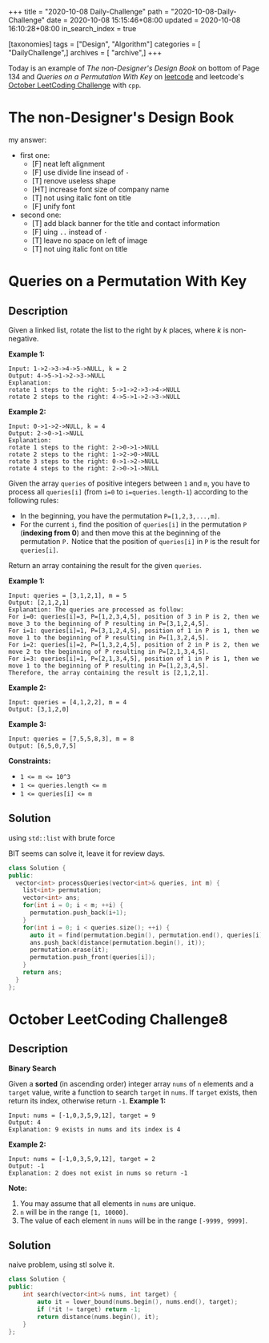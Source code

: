 +++
title = "2020-10-08 Daily-Challenge"
path = "2020-10-08-Daily-Challenge"
date = 2020-10-08 15:15:46+08:00
updated = 2020-10-08 16:10:28+08:00
in_search_index = true

[taxonomies]
tags = ["Design", "Algorithm"]
categories = [ "DailyChallenge",]
archives = [ "archive",]
+++

Today is an example of *The non-Designer's Design Book* on bottom of Page 134 and *Queries on a Permutation With Key* on [leetcode](https://leetcode.com/problems/queries-on-a-permutation-with-key/) and leetcode's [October LeetCoding Challenge](https://leetcode.com/explore/challenge/card/october-leetcoding-challenge/560/week-2-october-8th-october-14th/3488//) with `cpp`.

<!-- more -->

# The non-Designer's Design Book

my answer:

- first one:
  - [F] neat left alignment
  - [F] use divide line insead of `·`
  - [T] renove useless shape
  - [HT] increase font size of company name
  - [T] not using italic font on title
  - [F] unify font
- second one:
  - [T] add black banner for the title and contact information
  - [F] uing `..` instead of `·`
  - [T] leave no space on left of image
  - [T] not uing italic font on title

# Queries on a Permutation With Key

## Description

Given a linked list, rotate the list to the right by *k* places, where *k* is non-negative.

**Example 1:**

```
Input: 1->2->3->4->5->NULL, k = 2
Output: 4->5->1->2->3->NULL
Explanation:
rotate 1 steps to the right: 5->1->2->3->4->NULL
rotate 2 steps to the right: 4->5->1->2->3->NULL
```

**Example 2:**

```
Input: 0->1->2->NULL, k = 4
Output: 2->0->1->NULL
Explanation:
rotate 1 steps to the right: 2->0->1->NULL
rotate 2 steps to the right: 1->2->0->NULL
rotate 3 steps to the right: 0->1->2->NULL
rotate 4 steps to the right: 2->0->1->NULL
```

Given the array `queries` of positive integers between `1` and `m`, you have to process all `queries[i]` (from `i=0` to `i=queries.length-1`) according to the following rules:

- In the beginning, you have the permutation `P=[1,2,3,...,m]`.
- For the current `i`, find the position of `queries[i]` in the permutation `P` (**indexing from 0**) and then move this at the beginning of the permutation `P.` Notice that the position of `queries[i]` in `P` is the result for `queries[i]`.

Return an array containing the result for the given `queries`.

**Example 1:**

```
Input: queries = [3,1,2,1], m = 5
Output: [2,1,2,1] 
Explanation: The queries are processed as follow: 
For i=0: queries[i]=3, P=[1,2,3,4,5], position of 3 in P is 2, then we move 3 to the beginning of P resulting in P=[3,1,2,4,5]. 
For i=1: queries[i]=1, P=[3,1,2,4,5], position of 1 in P is 1, then we move 1 to the beginning of P resulting in P=[1,3,2,4,5]. 
For i=2: queries[i]=2, P=[1,3,2,4,5], position of 2 in P is 2, then we move 2 to the beginning of P resulting in P=[2,1,3,4,5]. 
For i=3: queries[i]=1, P=[2,1,3,4,5], position of 1 in P is 1, then we move 1 to the beginning of P resulting in P=[1,2,3,4,5]. 
Therefore, the array containing the result is [2,1,2,1].  
```

**Example 2:**

```
Input: queries = [4,1,2,2], m = 4
Output: [3,1,2,0]
```

**Example 3:**

```
Input: queries = [7,5,5,8,3], m = 8
Output: [6,5,0,7,5]
```

**Constraints:**

- `1 <= m <= 10^3`
- `1 <= queries.length <= m`
- `1 <= queries[i] <= m`


## Solution

using `std::list` with brute force

BIT seems can solve it, leave it for review days.

``` cpp
class Solution {
public:
  vector<int> processQueries(vector<int>& queries, int m) {
    list<int> permutation;
    vector<int> ans;
    for(int i = 0; i < m; ++i) {
      permutation.push_back(i+1);
    }
    for(int i = 0; i < queries.size(); ++i) {
      auto it = find(permutation.begin(), permutation.end(), queries[i]);
      ans.push_back(distance(permutation.begin(), it));
      permutation.erase(it);
      permutation.push_front(queries[i]);
    }
    return ans;
  }
};
```

# October LeetCoding Challenge8

## Description

**Binary Search**

Given a **sorted** (in ascending order) integer array `nums` of `n` elements and a `target` value, write a function to search `target` in `nums`. If `target` exists, then return its index, otherwise return `-1`.
**Example 1:**

```
Input: nums = [-1,0,3,5,9,12], target = 9
Output: 4
Explanation: 9 exists in nums and its index is 4
```

**Example 2:**

```
Input: nums = [-1,0,3,5,9,12], target = 2
Output: -1
Explanation: 2 does not exist in nums so return -1
```

**Note:**

1. You may assume that all elements in `nums` are unique.
2. `n` will be in the range `[1, 10000]`.
3. The value of each element in `nums` will be in the range `[-9999, 9999]`.

## Solution

naive problem, using stl solve it.

``` cpp
class Solution {
public:
    int search(vector<int>& nums, int target) {
        auto it = lower_bound(nums.begin(), nums.end(), target);
        if (*it != target) return -1;
        return distance(nums.begin(), it);
    }
};
```